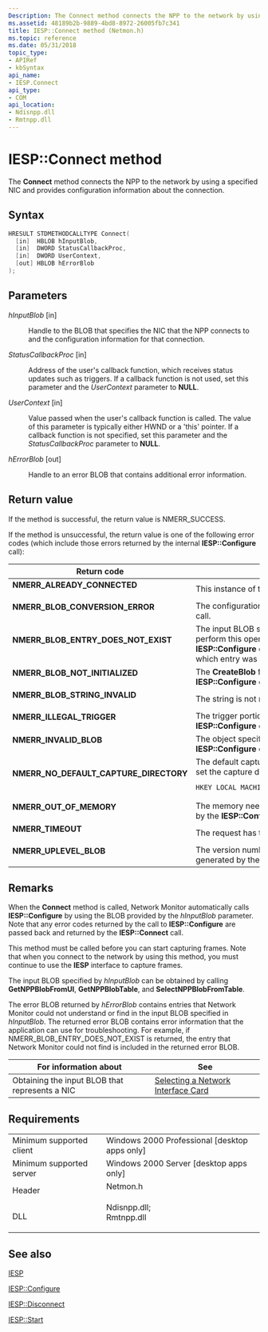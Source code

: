 ```yaml
---
Description: The Connect method connects the NPP to the network by using a specified NIC and provides configuration information about the connection.
ms.assetid: 48189b2b-9889-4bd8-8972-26005fb7c341
title: IESP::Connect method (Netmon.h)
ms.topic: reference
ms.date: 05/31/2018
topic_type: 
- APIRef
- kbSyntax
api_name: 
- IESP.Connect
api_type: 
- COM
api_location: 
- Ndisnpp.dll
- Rmtnpp.dll
---
```


# IESP::Connect method

The **Connect** method connects the NPP to the network by using a specified NIC and provides configuration information about the connection.

## Syntax


```C++
HRESULT STDMETHODCALLTYPE Connect(
  [in]  HBLOB hInputBlob,
  [in]  DWORD StatusCallbackProc,
  [in]  DWORD UserContext,
  [out] HBLOB hErrorBlob
);
```



## Parameters

<dl> <dt>

*hInputBlob* \[in\]
</dt> <dd>

Handle to the BLOB that specifies the NIC that the NPP connects to and the configuration information for that connection.

</dd> <dt>

*StatusCallbackProc* \[in\]
</dt> <dd>

Address of the user's callback function, which receives status updates such as triggers. If a callback function is not used, set this parameter and the *UserContext* parameter to **NULL**.

</dd> <dt>

*UserContext* \[in\]
</dt> <dd>

Value passed when the user's callback function is called. The value of this parameter is typically either HWND or a 'this' pointer. If a callback function is not specified, set this parameter and the *StatusCallbackProc* parameter to **NULL**.

</dd> <dt>

*hErrorBlob* \[out\]
</dt> <dd>

Handle to an error BLOB that contains additional error information.

</dd> </dl>

## Return value

If the method is successful, the return value is NMERR\_SUCCESS.

If the method is unsuccessful, the return value is one of the following error codes (which include those errors returned by the internal **IESP::Configure** call):



<table>
<colgroup>
<col style="width: 50%" />
<col style="width: 50%" />
</colgroup>
<thead>
<tr class="header">
<th>Return code</th>
<th>Description</th>
</tr>
</thead>
<tbody>
<tr class="odd">
<td><dl> <dt><strong>NMERR_ALREADY_CONNECTED</strong></dt> </dl></td>
<td>This instance of the NPP COM object is already connected to the network.<br/></td>
</tr>
<tr class="even">
<td><dl> <dt><strong>NMERR_BLOB_CONVERSION_ERROR</strong></dt> </dl></td>
<td>The configuration BLOB is corrupt. This error is generated by the <strong>IESP::Configure</strong> call.<br/></td>
</tr>
<tr class="odd">
<td><dl> <dt><strong>NMERR_BLOB_ENTRY_DOES_NOT_EXIST</strong></dt> </dl></td>
<td>The input BLOB specified by the <em>hInputBlob</em> parameter lacks an entry needed to perform this operation. This error might be generated by the <strong>IESP::Connect</strong> or <strong>IESP::Configure</strong> call. Look at the error BLOB returned by <em>hErrorBlob</em> to determine which entry was not found.<br/></td>
</tr>
<tr class="even">
<td><dl> <dt><strong>NMERR_BLOB_NOT_INITIALIZED</strong></dt> </dl></td>
<td>The <strong>CreateBlob</strong> function has not been called. This error is generated by the <strong>IESP::Configure</strong> call.<br/></td>
</tr>
<tr class="odd">
<td><dl> <dt><strong>NMERR_BLOB_STRING_INVALID</strong></dt> </dl></td>
<td>The string is not null-terminated. This error is generated by the <strong>IESP::Configure</strong> call.<br/></td>
</tr>
<tr class="even">
<td><dl> <dt><strong>NMERR_ILLEGAL_TRIGGER</strong></dt> </dl></td>
<td>The trigger portion of the input BLOB is corrupt. This error is generated by the <strong>IESP::Configure</strong> call.<br/></td>
</tr>
<tr class="odd">
<td><dl> <dt><strong>NMERR_INVALID_BLOB</strong></dt> </dl></td>
<td>The object specified in <em>hInputBlob</em> is not a BLOB. This error is generated by the <strong>IESP::Configure</strong> call.<br/></td>
</tr>
<tr class="even">
<td><dl> <dt><strong>NMERR_NO_DEFAULT_CAPTURE_DIRECTORY</strong></dt> </dl></td>
<td>The default capture directory was not set in the registry. Use the following path to set the capture directory. <br/>
<pre class="syntax" data-space="preserve"><code>HKEY_LOCAL_MACHINE\System\CurrentControlSet\Services\nm\Parameters\CapturePath</code></pre></td>
</tr>
<tr class="odd">
<td><dl> <dt><strong>NMERR_OUT_OF_MEMORY</strong></dt> </dl></td>
<td>The memory needed to perform this operation is unavailable. This error is generated by the <strong>IESP::Configure</strong> call.<br/></td>
</tr>
<tr class="even">
<td><dl> <dt><strong>NMERR_TIMEOUT</strong></dt> </dl></td>
<td>The request has timed out. This error is generated by the <strong>IESP::Configure</strong> call.<br/></td>
</tr>
<tr class="odd">
<td><dl> <dt><strong>NMERR_UPLEVEL_BLOB</strong></dt> </dl></td>
<td>The version number of the BLOB specified in <em>hInputBlob</em> is incorrect. This error is generated by the <strong>IESP::Configure</strong> call.<br/></td>
</tr>
</tbody>
</table>



 

## Remarks

When the **Connect** method is called, Network Monitor automatically calls **IESP::Configure** by using the BLOB provided by the *hInputBlob* parameter. Note that any error codes returned by the call to **IESP::Configure** are passed back and returned by the **IESP::Connect** call.

This method must be called before you can start capturing frames. Note that when you connect to the network by using this method, you must continue to use the **IESP** interface to capture frames.

The input BLOB specified by *hInputBlob* can be obtained by calling **GetNPPBlobFromUI**, **GetNPPBlobTable**, and **SelectNPPBlobFromTable**.

The error BLOB returned by *hErrorBlob* contains entries that Network Monitor could not understand or find in the input BLOB specified in *hInputBlob*. The returned error BLOB contains error information that the application can use for troubleshooting. For example, if NMERR\_BLOB\_ENTRY\_DOES\_NOT\_EXIST is returned, the entry that Network Monitor could not find is included in the returned error BLOB.



| For information about                          | See                                                                          |
|------------------------------------------------|------------------------------------------------------------------------------|
| Obtaining the input BLOB that represents a NIC | [Selecting a Network Interface Card](selecting-a-network-interface-card.md) |



 

## Requirements



|                                     |                                                                                                                                                          |
|-------------------------------------|----------------------------------------------------------------------------------------------------------------------------------------------------------|
| Minimum supported client<br/> | Windows 2000 Professional \[desktop apps only\]<br/>                                                                                               |
| Minimum supported server<br/> | Windows 2000 Server \[desktop apps only\]<br/>                                                                                                     |
| Header<br/>                   | <dl> <dt>Netmon.h</dt> </dl>                                                                      |
| DLL<br/>                      | <dl> <dt>Ndisnpp.dll; </dt> <dt>Rmtnpp.dll</dt> </dl> |



## See also

<dl> <dt>

[IESP](iesp.md)
</dt> <dt>

[IESP::Configure](iesp-configure.md)
</dt> <dt>

[IESP::Disconnect](iesp-disconnect.md)
</dt> <dt>

[IESP::Start](iesp-start.md)
</dt> </dl>

 

 




